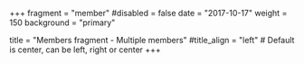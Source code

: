 +++
fragment = "member"
#disabled = false
date = "2017-10-17"
weight = 150
background = "primary"

title = "Members fragment - Multiple members"
#title_align = "left" # Default is center, can be left, right or center
+++
